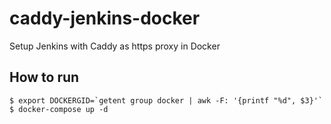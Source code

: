 # caddy-jenkins-docker
Setup Jenkins with Caddy as https proxy in Docker

## How to run
```
$ export DOCKERGID=`getent group docker | awk -F: '{printf "%d", $3}'`
$ docker-compose up -d
```
